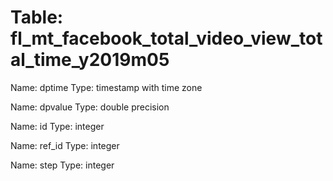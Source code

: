 Table: fl_mt_facebook_total_video_view_total_time_y2019m05
==========================================================

Name: dptime
Type: timestamp with time zone

Name: dpvalue
Type: double precision

Name: id
Type: integer

Name: ref_id
Type: integer

Name: step
Type: integer

